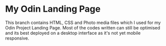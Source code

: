 # My Odin Landing Page
This branch contains HTML, CSS and Photo media files which I used for my Odin Project Landing Page. Most of the codes written can still be optimised and its best deployed on a desktop interface as it's not yet mobile responsive.
